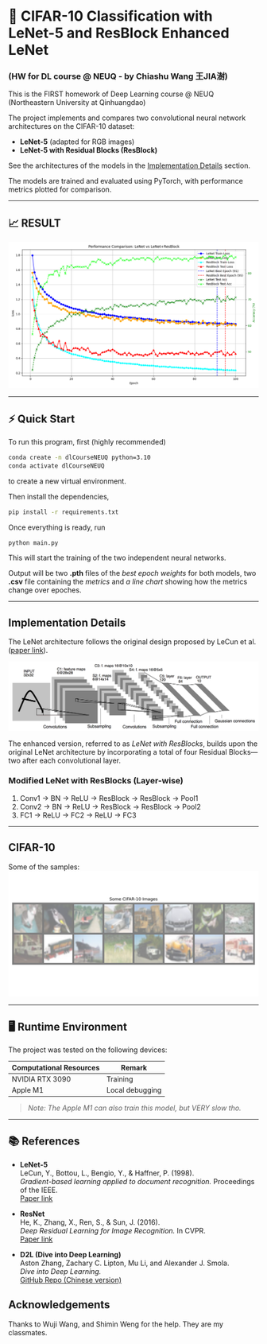 # 🧠 CIFAR-10 Classification with LeNet-5 and ResBlock Enhanced LeNet 
### (HW for DL course @ NEUQ - by Chiashu Wang 王JIA澍)

This is the FIRST homework of Deep Learning course @ NEUQ (Northeastern University at Qinhuangdao)

The project implements and compares two convolutional neural network architectures on the CIFAR-10 dataset:

- **LeNet-5** (adapted for RGB images)
- **LeNet-5 with Residual Blocks (ResBlock)**

See the architectures of the models in the [Implementation Details](#implementation-details) section.

The models are trained and evaluated using PyTorch, with performance metrics plotted for comparison.

---

## 📈 RESULT
![Model Comparison](./comparison_lenet_resblock.png)

---

## ⚡ Quick Start 

To run this program, first (highly recommended)

```bash
conda create -n dlCourseNEUQ python=3.10
conda activate dlCourseNEUQ
```

to create a new virtual environment.

Then install the dependencies, 

```bash
pip install -r requirements.txt
```

Once everything is ready, run

```bash
python main.py
```

This will start the training of the two independent neural networks.

Output will be two **.pth** files of the *best epoch weights* for both models, two **.csv** file containing the *metrics* and *a line chart* showing how the metrics change over epoches.

---

## Implementation Details

The LeNet architecture follows the original design proposed by LeCun et al. ([paper link](http://yann.lecun.com/exdb/publis/pdf/lecun-01a.pdf)).


![LeNet-5 Arch](./img/lenet_arch.png)

The enhanced version, referred to as *LeNet with ResBlocks*, builds upon the original LeNet architecture by incorporating a total of four Residual Blocks—two after each convolutional layer.

### Modified LeNet with ResBlocks (Layer-wise)

1. Conv1 → BN → ReLU → ResBlock → ResBlock → Pool1  
2. Conv2 → BN → ReLU → ResBlock → ResBlock → Pool2    
3. FC1 → ReLU → FC2 → ReLU → FC3

---

## CIFAR-10

Some of the samples: 
![samples](./cifar10_sample.png)

---

## 🖥️ Runtime Environment

The project was tested on the following devices:

| Computational Resources | Remark           |
|-------------------------|------------------|
| NVIDIA RTX 3090         | Training          |
| Apple M1                | Local debugging   |

> *Note: The Apple M1 can also train this model, but VERY slow tho.*

---

## 📚 References

- **LeNet-5**  
  LeCun, Y., Bottou, L., Bengio, Y., & Haffner, P. (1998).  
  *Gradient-based learning applied to document recognition.* Proceedings of the IEEE.  
  [Paper link](http://yann.lecun.com/exdb/publis/pdf/lecun-01a.pdf)

- **ResNet**  
  He, K., Zhang, X., Ren, S., & Sun, J. (2016).  
  *Deep Residual Learning for Image Recognition.* In CVPR.  
  [Paper link](https://arxiv.org/abs/1512.03385)

- **D2L (Dive into Deep Learning)**  
  Aston Zhang, Zachary C. Lipton, Mu Li, and Alexander J. Smola.  
  *Dive into Deep Learning.*  
  [GitHub Repo (Chinese version)](https://github.com/d2l-ai/d2l-zh)


## Acknowledgements 

Thanks to  Wuji Wang, and Shimin Weng for the help. They are my classmates.